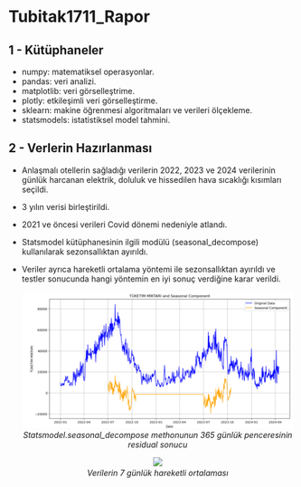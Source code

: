 # Tubitak1711_Rapor

## 1 - Kütüphaneler

- numpy: matematiksel operasyonlar.
- pandas: veri analizi.
- matplotlib: veri görselleştrime.
- plotly: etkileşimli veri görselleştirme.
- sklearn: makine öğrenmesi algoritmaları ve verileri ölçekleme.
- statsmodels: istatistiksel model tahmini.

## 2 - Verlerin Hazırlanması

- Anlaşmalı otellerin sağladığı verilerin 2022, 2023 ve 2024 verilerinin günlük harcanan elektrik, doluluk ve hissedilen hava sıcaklığı kısımları seçildi.
- 3 yılın verisi birleştirildi.
- 2021 ve öncesi verileri Covid dönemi nedeniyle atlandı.
- Statsmodel kütüphanesinin ilgili modülü (seasonal_decompose) kullanılarak sezonsallıktan ayırıldı.
- Veriler ayrıca hareketli ortalama yöntemi ile sezonsallıktan ayırıldı ve testler sonucunda hangi yöntemin en iyi sonuç verdiğine karar verildi.

  <p align="center">
    <img src="images/Ekran görüntüsü 2024-07-15 163510.png">
    <br>
    <em >Statsmodel.seasonal_decompose methonunun 365 günlük penceresinin residual sonucu</em>
  </p>
  
  <p align="center">
    <img src="Ekran görüntüsü 2024-07-15 163701.png">
    <br>
    <em>Verilerin 7 günlük hareketli ortalaması</em>
  </p>
